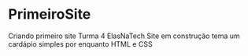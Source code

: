 # PrimeiroSite
Criando primeiro site Turma 4 ElasNaTech
Site em construção 
tema um cardápio simples
por enquanto HTML e CSS

